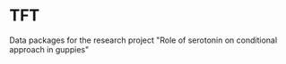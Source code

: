 # TFT
Data packages for the research project "Role of serotonin on conditional approach in guppies"

